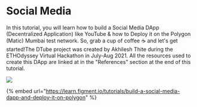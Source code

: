 # Social Media

In this tutorial, you will learn how to build a Social Media DApp (Decentralized Application) like YouTube & how to Deploy it on the Polygon (Matic) Mumbai test network. So, grab a cup of coffee ☕️ and let's get started!The DTube project was created by Akhilesh Thite during the ETHOdyssey Virtual Hackathon in July-Aug 2021. All the resources used to create this DApp are linked at in the "References" section at the end of this tutorial.

[![](https://github.com/figment-networks/learn-tutorials/raw/master/assets/dtube.png)](https://github.com/figment-networks/learn-tutorials/raw/master/assets/dtube.png)

{% embed url="https://learn.figment.io/tutorials/build-a-social-media-dapp-and-deploy-it-on-polygon" %}
